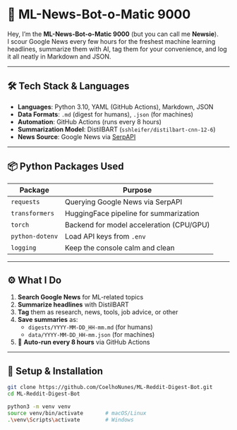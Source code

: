 # 🤖 ML-News-Bot-o-Matic 9000

Hey, I’m the **ML-News-Bot-o-Matic 9000** (but you can call me **Newsie**).  
I scour Google News every few hours for the freshest machine learning headlines, summarize them with AI, tag them for your convenience, and log it all neatly in Markdown and JSON.

---

## 🛠️ Tech Stack & Languages

- **Languages**: Python 3.10, YAML (GitHub Actions), Markdown, JSON
- **Data Formats**: `.md` (digest for humans), `.json` (for machines)
- **Automation**: GitHub Actions (runs every 8 hours)
- **Summarization Model**: DistilBART (`sshleifer/distilbart-cnn-12-6`)
- **News Source**: Google News via [SerpAPI](https://serpapi.com/)

---

## 📦 Python Packages Used

| Package         | Purpose                                     |
|-----------------|---------------------------------------------|
| `requests`      | Querying Google News via SerpAPI            |
| `transformers`  | HuggingFace pipeline for summarization      |
| `torch`         | Backend for model acceleration (CPU/GPU)    |
| `python-dotenv` | Load API keys from `.env`                   |
| `logging`       | Keep the console calm and clean             |

---

## ⚙️ What I Do

1. **Search Google News** for ML-related topics  
2. **Summarize headlines** with DistilBART  
3. **Tag** them as research, news, tools, job advice, or other  
4. **Save summaries** as:
   - `digests/YYYY-MM-DD_HH-mm.md` (for humans)
   - `data/YYYY-MM-DD_HH-mm.json` (for machines)
5. 🔁 **Auto-run every 8 hours** via GitHub Actions

---

## 🔌 Setup & Installation

```bash
git clone https://github.com/CoelhoNunes/ML-Reddit-Digest-Bot.git
cd ML-Reddit-Digest-Bot

python3 -m venv venv
source venv/bin/activate       # macOS/Linux
.\venv\Scripts\activate        # Windows